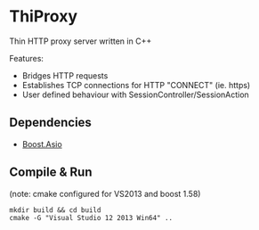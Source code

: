 # ThiProxy
Thin HTTP proxy server written in C++


Features:
  - Bridges HTTP requests
  - Establishes TCP connections for HTTP "CONNECT" (ie. https)
  - User defined behaviour with SessionController/SessionAction

## Dependencies
  - [Boost.Asio](https://http://www.boost.org/doc/libs/master/doc/html/boost_asio.html)

## Compile & Run
(note: cmake configured for VS2013 and boost 1.58)
```
mkdir build && cd build
cmake -G "Visual Studio 12 2013 Win64" ..

```